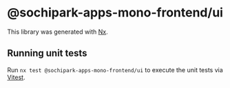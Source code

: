 # @sochipark-apps-mono-frontend/ui

This library was generated with [Nx](https://nx.dev).

## Running unit tests

Run `nx test @sochipark-apps-mono-frontend/ui` to execute the unit tests via [Vitest](https://vitest.dev/).
